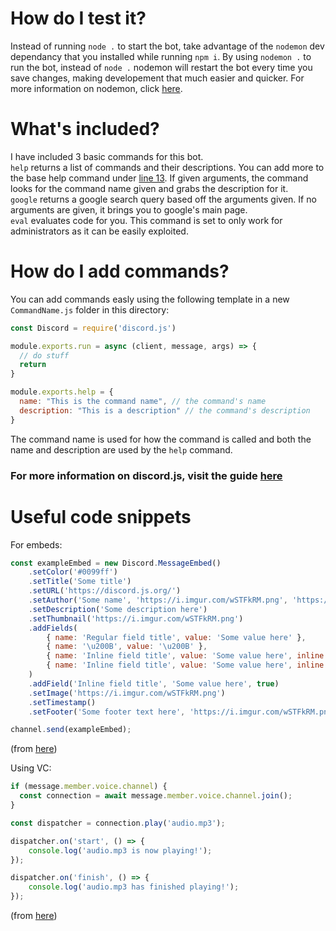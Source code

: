 # How do I test it?
Instead of running `node .` to start the bot, take advantage of the `nodemon` dev dependancy that you installed while running `npm i`. By using `nodemon .` to run the bot, instead of `node .` nodemon will restart the bot every time you save changes, making developement that much easier and quicker. For more information on nodemon, click [here](https://www.npmjs.com/package/nodemon).

# What's included?
I have included 3 basic commands for this bot.<br>
`help` returns a list of commands and their descriptions. You can add more to the base help command under [line 13](https://github.com/GrantBGreat/discord.js-template-bot/blob/main/commands/help.js#L13). If given arguments, the command looks for the command name given and grabs the description for it.<br>
`google` returns a google search query based off the arguments given. If no arguments are given, it brings you to google's main page.<br>
`eval` evaluates code for you. This command is set to only work for administrators as it can be easily exploited.

# How do I add commands?
You can add commands easly using the following template in a new `CommandName.js` folder in this directory:
```javascript
const Discord = require('discord.js')

module.exports.run = async (client, message, args) => {
  // do stuff
  return
}

module.exports.help = {
  name: "This is the command name", // the command's name
  description: "This is a description" // the command's description
}
```
The command name is used for how the command is called and both the name and description are used by the `help` command.

### For more information on discord.js, visit the guide [here](https://discordjs.guide/#before-you-begin)

# Useful code snippets
For embeds:
```javascript
const exampleEmbed = new Discord.MessageEmbed()
	.setColor('#0099ff')
	.setTitle('Some title')
	.setURL('https://discord.js.org/')
	.setAuthor('Some name', 'https://i.imgur.com/wSTFkRM.png', 'https://discord.js.org')
	.setDescription('Some description here')
	.setThumbnail('https://i.imgur.com/wSTFkRM.png')
	.addFields(
		{ name: 'Regular field title', value: 'Some value here' },
		{ name: '\u200B', value: '\u200B' },
		{ name: 'Inline field title', value: 'Some value here', inline: true },
		{ name: 'Inline field title', value: 'Some value here', inline: true },
	)
	.addField('Inline field title', 'Some value here', true)
	.setImage('https://i.imgur.com/wSTFkRM.png')
	.setTimestamp()
	.setFooter('Some footer text here', 'https://i.imgur.com/wSTFkRM.png');

channel.send(exampleEmbed);
```
(from [here](https://discordjs.guide/popular-topics/embeds.html#using-the-richembedmessageembed-constructor))

Using VC:
```javascript
if (message.member.voice.channel) {
  const connection = await message.member.voice.channel.join();
}

const dispatcher = connection.play('audio.mp3');

dispatcher.on('start', () => {
	console.log('audio.mp3 is now playing!');
});

dispatcher.on('finish', () => {
	console.log('audio.mp3 has finished playing!');
});
```
(from [here](https://discordjs.guide/voice/the-basics.html#joining-voice-channels))
